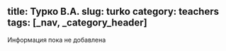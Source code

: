title: Турко В.А.
slug: turko
category: teachers
tags: [_nav, _category_header]
---

Информация пока не добавлена
